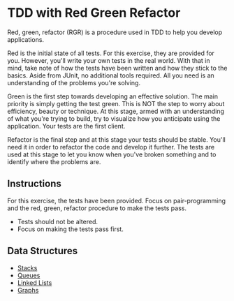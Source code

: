 # TDD with Red Green Refactor

Red, green, refactor (RGR) is a procedure used in TDD to help you develop applications.

Red is the initial state of all tests. For this exercise, they are provided for you. However, you'll write your own tests in the real world. With that in mind, take note of how the tests have been written and how they stick to the basics. Aside from JUnit, no additional tools required. All you need is an understanding of the problems you're solving.

Green is the first step towards developing an effective solution. The main priority is simply getting the test green. This is NOT the step to worry about efficiency, beauty or technique. At this stage, armed with an understanding of what you're trying to build, try to visualize how you anticipate using the application. Your tests are the first client.

Refactor is the final step and at this stage your tests should be stable. You'll need it in order to refactor the code and develop it further. The tests are used at this stage to let you know when you've broken something and to identify where the problems are.

## Instructions

For this exercise, the tests have been provided. Focus on pair-programming and the red, green, refactor procedure to make the tests pass.

- Tests should not be altered.
- Focus on making the tests pass first.

## Data Structures

- [Stacks]()
- [Queues]()
- [Linked Lists]()
- [Graphs]()
